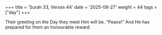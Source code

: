 +++
title = 'Surah 33, Verses 44'
date = '2025-08-27'
weight = 44
tags = ["day"]
+++

Their greeting on the Day they meet Him will be, “Peace!” And He has prepared for them an honourable reward.